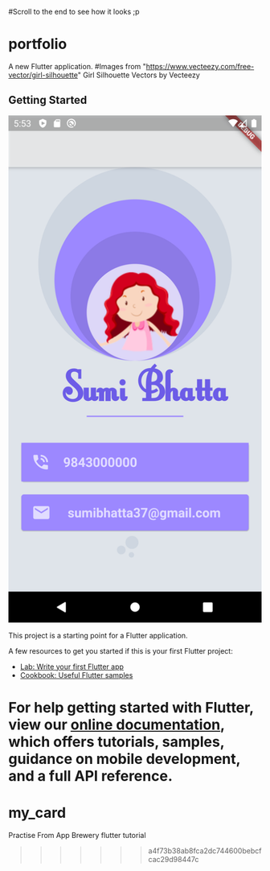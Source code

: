 #Scroll to the end to see how it looks ;p
# portfolio

A new Flutter application.
#Images from
"https://www.vecteezy.com/free-vector/girl-silhouette" Girl Silhouette Vectors by Vecteezy
## Getting Started

![howIlook](https://github.com/sumibhatta/my_card/blob/master/how_it_look.png)

This project is a starting point for a Flutter application.

A few resources to get you started if this is your first Flutter project:

- [Lab: Write your first Flutter app](https://flutter.dev/docs/get-started/codelab)
- [Cookbook: Useful Flutter samples](https://flutter.dev/docs/cookbook)

For help getting started with Flutter, view our
[online documentation](https://flutter.dev/docs), which offers tutorials,
samples, guidance on mobile development, and a full API reference.
=======
# my_card
Practise From App Brewery flutter tutorial
>>>>>>> a4f73b38ab8fca2dc744600bebcfcac29d98447c
